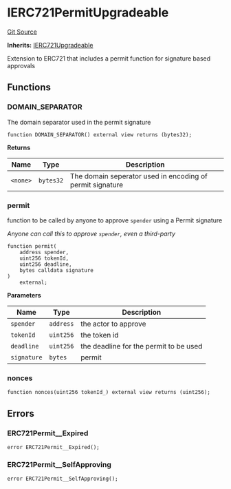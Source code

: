 # IERC721PermitUpgradeable
[Git Source](https://github.com/ContractLabs/foundry-bountykinds-contract/blob/67e6855d3beabdf242cc0b51d9e53b087a5235b9/src/oz-custom/oz-upgradeable/token/ERC721/extensions/IERC721PermitUpgradeable.sol)

**Inherits:**
[IERC721Upgradeable](/src/oz-custom/oz-upgradeable/token/ERC721/IERC721Upgradeable.sol/interface.IERC721Upgradeable.md)

Extension to ERC721 that includes a permit function for signature
based approvals


## Functions
### DOMAIN_SEPARATOR

The domain separator used in the permit signature


```solidity
function DOMAIN_SEPARATOR() external view returns (bytes32);
```
**Returns**

|Name|Type|Description|
|----|----|-----------|
|`<none>`|`bytes32`|The domain seperator used in encoding of permit signature|


### permit

function to be called by anyone to approve `spender` using a
Permit signature

*Anyone can call this to approve `spender`, even a third-party*


```solidity
function permit(
    address spender,
    uint256 tokenId,
    uint256 deadline,
    bytes calldata signature
)
    external;
```
**Parameters**

|Name|Type|Description|
|----|----|-----------|
|`spender`|`address`|the actor to approve|
|`tokenId`|`uint256`|the token id|
|`deadline`|`uint256`|the deadline for the permit to be used|
|`signature`|`bytes`|permit|


### nonces


```solidity
function nonces(uint256 tokenId_) external view returns (uint256);
```

## Errors
### ERC721Permit__Expired

```solidity
error ERC721Permit__Expired();
```

### ERC721Permit__SelfApproving

```solidity
error ERC721Permit__SelfApproving();
```

